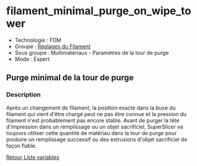 # filament_minimal_purge_on_wipe_tower

* Technologie : FDM
* Groupe : [Réglages du Filament](../filament_settings/filament_settings.md)
* Sous groupe : Multimatériaux - Paramètres de la tour de purge
* Mode : Expert

## Purge minimal de la tour de purge

### Description

Après un changement de filament, la position exacte dans la buse du filament qui vient d'être chargé peut ne pas être connue et la pression du filament n'est probablement pas encore stable.
Avant de purger la tête d'impression dans un remplissage ou un objet sacrificiel, SuperSlicer va toujours utiliser cette quantité de matériau dans la tour de purge pour produire un remplissage successif ou des extrusions d'objet sacrificiel de façon fiable.

[Retour Liste variables](variable_list.md)
